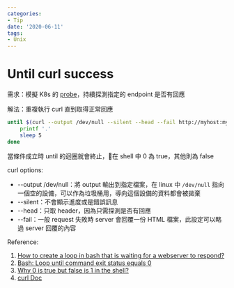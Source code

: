 ```yaml
---
categories:
- Tip
date: '2020-06-11'
tags:
- Unix
---
```


# Until curl success

需求：模擬 K8s 的 [probe](https://www.innoq.com/en/blog/kubernetes-probes/)，持續探測指定的 endpoint 是否有回應

解法：重複執行 curl 直到取得正常回應

```bash
until $(curl --output /dev/null --silent --head --fail http://myhost:myport); do
    printf '.'
    sleep 5
done
```

當條件成立時 until 的迴圈就會終止，在 shell 中 0 為 true，其他則為 false

curl options:

* --output /dev/null：將 output 輸出到指定檔案，在 linux 中 ```/dev/null``` 指向一個空的設備，可以作為垃圾桶用，導向這個設備的資料都會被拋棄
* --silent：不會顯示進度或是錯誤訊息
* --head：只取 header，因為只需探測是否有回應
* --fail：一般 request 失敗時 server 會回覆一份 HTML 檔案，此設定可以略過 server 回覆的內容

Reference:

1. [How to create a loop in bash that is waiting for a webserver to respond?](https://stackoverflow.com/a/21189440/13582118)
2. [Bash: Loop until command exit status equals 0](https://stackoverflow.com/questions/21982187/bash-loop-until-command-exit-status-equals-0)
3. [Why 0 is true but false is 1 in the shell?](https://stackoverflow.com/a/2933855/13582118)
4. [curl Doc](https://www.mit.edu/afs.new/sipb/user/ssen/src/curl-7.11.1/docs/curl.html)